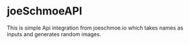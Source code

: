 # joeSchmoeAPI

This is simple Api integration from joeschmoe.io which takes names as inputs and generates random images.

